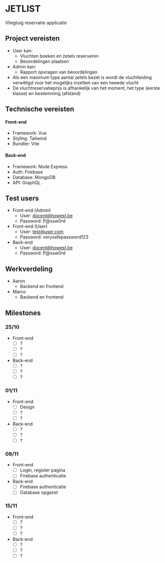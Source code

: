 # JETLIST
Vliegtuig reservatie applicatie

## Project vereisten
- User kan:
  - Vluchten boeken en zetels reserveren
  - Beoordelingen plaatsen
- Admin kan:
  - Rapport opvragen van beoordelingen
- Als een maximum type aantal zetels bezet is wordt de vluchtleiding verwittigd voor het mogelijks inzetten van een tweede vlucht
- De vluchtreservatieprijs is afhankelijk van het moment, het type (eerste klasse) en bestemming (afstand)

## Technische vereisten
#### Front-end
- Framework: Vue
- Styling: Tailwind
- Bundler: Vite

#### Back-end
- Framework: Node Express
- Auth: Firebase
- Database: MongoDB
- API: GraphQL

## Test users
- Front-end (Admin)
  - User: docent@howest.be
  - Password: P@ssw0rd
- Front-end (User)
  - User: test@user.com
  - Password: verysafepassword123
- Back-end
  - User: docent@howest.be
  - Password: P@ssw0rd

## Werkverdeling
- Aaron
  - Backend en frontend
- Marco
  - Backend en frontend


## Milestones
### 25/10 
- Front-end
  - [ ] ?
  - [ ] ?
  - [ ] ?
- Back-end
  - [ ] ?
  - [ ] ?
  - [ ] ?
### 01/11 
- Front-end
  - [ ] Design
  - [ ] ?
  - [ ] ?
- Back-end
  - [ ] ?
  - [ ] ?
  - [ ] ?
### 08/11 
- Front-end
  - [ ] Login, register pagina
  - [ ] Firebase authenticatie
- Back-end
  - [ ] Firebase authenticatie
  - [ ] Database opgezet
### 15/11 
- Front-end
  - [ ] ?
  - [ ] ?
  - [ ] ?
- Back-end
  - [ ] ?
  - [ ] ?
  - [ ] ?
